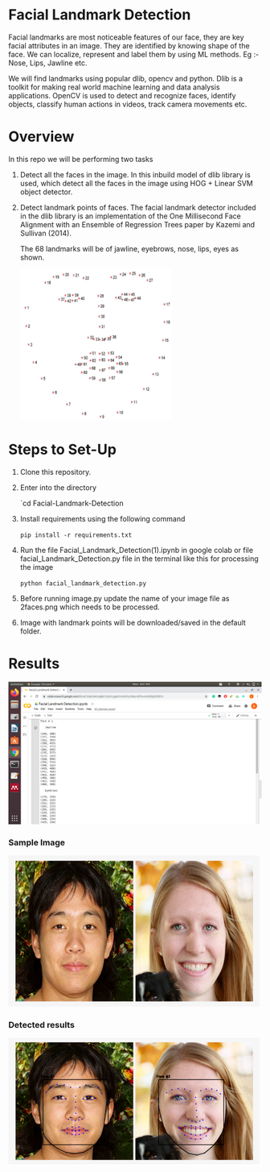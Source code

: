 # Facial Landmark Detection
Facial landmarks are most noticeable features of our face, they are key facial attributes in an image. They are identified by knowing shape of the face. We can localize, represent and label them by using ML methods.
Eg :- Nose, Lips, Jawline etc.

We will find landmarks using popular dlib, opencv and python.
Dlib is a toolkit for making real world machine learning and data analysis applications.
OpenCV is used to detect and recognize faces, identify objects, classify human actions in videos, track camera movements etc.

# Overview
In this repo we will be performing two tasks
1. Detect all the faces in the image.
   In this inbuild model of dlib library is used, which detect all the faces in the image using HOG + Linear SVM object            detector.
2. Detect landmark points of faces.
   The facial landmark detector included in the dlib library is an implementation of the One Millisecond Face Alignment with an    Ensemble of Regression Trees paper by Kazemi and Sullivan (2014).
   
   The 68 landmarks will be of jawline, eyebrows, nose, lips, eyes as shown.
   
   
   <img name="landmark" src="landmarks.jpg" width = "300" height = "300"/>
   
   
   
# Steps to Set-Up
1. Clone this repository.
2. Enter into the directory

   `cd Facial-Landmark-Detection
3. Install requirements using the following command

   `pip install -r requirements.txt`
4. Run the file Facial_Landmark_Detection(1).ipynb in google colab or file facial_Landmark_Detection.py file in the terminal like this for processing the image

   `python facial_landmark_detection.py`
5. Before running image.py update the name of your image file as 2faces.png which needs to be processed.
6. Image with landmark points will be downloaded/saved in the default folder.
   
# Results
<img name="co-ord" src="result.png"/>

### Sample Image
<img name="before" src="2faces.png" width = "500" height = "300"/>

### Detected results

<img name="after" src="detected_results.png"/>
